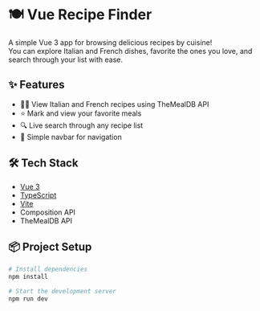 # 🍽️ Vue Recipe Finder

A simple Vue 3 app for browsing delicious recipes by cuisine!  
You can explore Italian and French dishes, favorite the ones you love, and search through your list with ease.

## ✨ Features

- 🧑‍🍳 View Italian and French recipes using TheMealDB API
- ⭐ Mark and view your favorite meals
- 🔍 Live search through any recipe list
- 🧭 Simple navbar for navigation

## 🛠️ Tech Stack

- [Vue 3](https://vuejs.org/)
- [TypeScript](https://www.typescriptlang.org/)
- [Vite](https://vitejs.dev/)
- Composition API
- TheMealDB API

## 📦 Project Setup

```bash
# Install dependencies
npm install

# Start the development server
npm run dev
